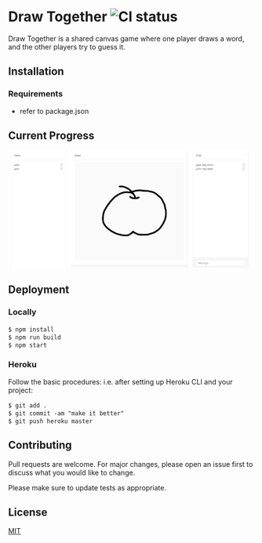 # Draw Together ![CI status](https://img.shields.io/badge/build-passing-brightgreen.svg)

Draw Together is a shared canvas game where one player draws a word, and the other players try to guess it.

## Installation

### Requirements
* refer to package.json

## Current Progress
![progress](imgs/progress.PNG)

## Deployment
### Locally
```
$ npm install
$ npm run build
$ npm start
```
### Heroku
Follow the basic procedures:
i.e. after setting up Heroku CLI and your project:
```
$ git add .
$ git commit -am "make it better"
$ git push heroku master
```

## Contributing
Pull requests are welcome. For major changes, please open an issue first to discuss what you would like to change.

Please make sure to update tests as appropriate.

## License
[MIT](https://choosealicense.com/licenses/mit/)